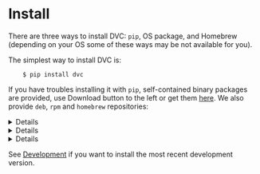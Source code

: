 # Install

There are three ways to install DVC: `pip`, OS package, and Homebrew (depending
on your OS some of these ways may be not available for you).

The simplest way to install DVC is:

```dvc
    $ pip install dvc
```

If you have troubles installing it with `pip`, self-contained binary packages
are provided, use Download button to the left or get them
[here](https://github.com/iterative/dvc/releases/). We also provide `deb`, `rpm`
and `homebrew` repositories:

<details>

### Expand to install from deb repository (Ubuntu, Debian)

```dvc
    $ wget https://dvc.org/deb/dvc.list
    $ sudo cp dvc.list /etc/apt/sources.list.d/
    $ sudo apt-get update
    $ sudo apt-get install dvc
```

</details>


<details>

### Expand to install from rpm repository (Fedora, CentOS)

```dvc
    $ wget https://dvc.org/rpm/dvc.repo
    $ sudo cp dvc.repo /etc/yum.repos.d/
    $ sudo dnf update
    $ sudo dnf install dvc
```

</details>


<details>

### Expand to install via Homebrew (Mac OS)

```dvc
    $ brew install iterative/homebrew-dvc/dvc
```
or:

```dvc
    $ brew cask install iterative/homebrew-dvc/dvc
```

</details>


See [Development](/doc/user-guide/development) if you want to install the most
recent development version.

